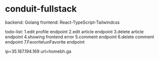 # conduit-fullstack

backend: Golang
frontend: React-TypeScript-Tailwindcss

todo-list:
1.edit profile endpoint
2.edit article endpoint
3.delete article endpoint
4.showing frontend error
5.comment endpoint
6.delete comment endpoint
7.Favorite\unFavorite endpoint

ip=35.187.194.169
url=homebh.ga